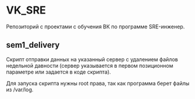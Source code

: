 # VK_SRE

Репозиторий с проектами с обучения ВК по программе SRE-инженер.

## sem1_delivery
Cкрипт отправки данных на указанный сервер с удалением файлов недельной давности (сервер указывается в первом позиционном параметре или задается в коде скрипта). 

Для запуска скрипта нужны root права, так как программа берет файлы из /var/log.